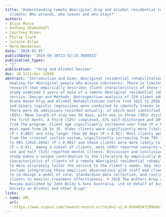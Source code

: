 ```yaml
---
title: 'Understanding remote Aboriginal drug and alcohol residential rehabilitation
  clients: Who attends, who leaves and who stays?'
authors:
- Alice Munro
- Anthony Shakeshaft
- Courtney Breen
- Philip Clare
- Julaine Allan
- Norm Henderson
date: '2018-01-01'
publishDate: '2024-04-30T23:52:15.360855Z'
publication_types:
- "2"
publication: '*Drug and Alcohol Review*'
doi: 10.1111/dar.12656
abstract: "Introduction and Aims: Aboriginal residential rehabilitation services provide
  healing for Aboriginal people who misuse substances. There is limited available
  research that empirically describes client characteristics of these services. This
  study examined 5 years of data of a remote Aboriginal residential rehabilitation
  service. Design and Methods: Retrospective analysis of 329 client admissions to
  Orana Haven Drug and Alcohol Rehabilitation Centre from 2011 to 2016. Multinomial
  and binary logistic regressions were conducted to identify trends in the data. Results:
  There were 66 admissions recorded annually, of which most identified as Aboriginal
  (85%). Mean length of stay was 56 days, with one in three (36%) discharging within
  the first month. A third (32%) completed, 47% self-discharged and 20% house-discharged
  from the program. Client age significantly increased over time (P = 0.03), with
  most aged from 26 to 35. Older clients were significantly more likely to readmit
  (P < 0.002) and stay longer than 90 days (P = 0.02). Most clients were referred
  from the criminal justice system, significantly increasing from 79% (2011–2012)
  to 96% (2015–2016) (P < 0.001) and these clients were more likely to self-discharge
  (P < 0.01). Among a subset of clients, most (69%) reported concerns with polysubstance
  use and half (51%) reported mental illness. Discussion and Conclusions: The current
  study makes a unique contribution to the literature by empirically describing the
  characteristics of clients of a remote Aboriginal residential rehabilitation service
  to more accurately tailor the service to the client's needs. Key recommendations
  include integrating these empirical observations with staff and client perceptions
  to co-design a model of care, standardise data collection, and routinely following-up
  clients to monitor treatment effectiveness. © 2018 The Authors Drug and Alcohol
  Review published by John Wiley & Sons Australia, Ltd on behalf of Australasian Professional
  Society on Alcohol and other Drugs"
links:
- name: URL
  url: 
    https://www.scopus.com/inward/record.uri?eid=2-s2.0-85046547299&doi=10.1111%2fdar.12656&partnerID=40&md5=ea5c5e83fab31f5586eaf0d986617739
---
```

